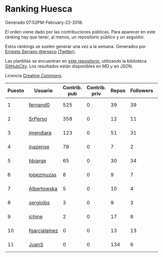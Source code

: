 # Ranking Huesca

Generado 07:52PM-February-22-2018.

El orden viene dado por las contribuciones públicas. Para aparecer en este ránking hay que tener, al menos, un repositorio público y un seguidor.

Estos ránkings se suelen generar una vez a la semana. Generados por [Ernesto Serrano @erseco](https://github.com/erseco/) [(Twitter)](https://twitter.com/erseco).

Las plantillas se encuentran en [este repositorio](https://github.com/iblancasa/GH-Spanish-Ranking), utilizando la biblioteca [GitHubCity](https://github.com/iblancasa/GitHubCity). Los resultados están disponibles en MD y en JSON.

Licencia [Creative Commons](https://creativecommons.org/licenses/by/4.0/).

| Puesto   |  Usuario  | Contrib. pub | Contrib. priv |Repos| Followers | Desde |  Avatar  |
|----------|-----------|--------------|---------------|-----|-----------|-------|----------|
|1|[fernand0](https://github.com/fernand0)|525|0|39|39|2008-03-06|![fernand0](https://avatars0.githubusercontent.com/u/2467)|
|2|[SrPerso](https://github.com/SrPerso)|358|0|12|11|2016-02-09|![SrPerso](https://avatars0.githubusercontent.com/u/17146733)|
|3|[jmendiara](https://github.com/jmendiara)|123|0|51|31|2011-06-15|![jmendiara](https://avatars0.githubusercontent.com/u/851359)|
|4|[inazense](https://github.com/inazense)|78|0|7|2|2016-08-16|![inazense](https://avatars0.githubusercontent.com/u/21070069)|
|5|[hbiarge](https://github.com/hbiarge)|65|0|30|34|2010-11-08|![hbiarge](https://avatars0.githubusercontent.com/u/473010)|
|6|[lopezmuzas](https://github.com/lopezmuzas)|8|0|9|7|2012-02-01|![lopezmuzas](https://avatars0.githubusercontent.com/u/1397384)|
|7|[Albertowska](https://github.com/Albertowska)|5|0|10|4|2013-05-21|![Albertowska](https://avatars0.githubusercontent.com/u/4486925)|
|8|[sergioibs](https://github.com/sergioibs)|3|0|9|3|2013-09-26|![sergioibs](https://avatars2.githubusercontent.com/u/5547593)|
|9|[jchine](https://github.com/jchine)|2|0|17|8|2012-05-03|![jchine](https://avatars0.githubusercontent.com/u/1701751)|
|10|[fgarcialainez](https://github.com/fgarcialainez)|0|0|13|13|2012-05-19|![fgarcialainez](https://avatars3.githubusercontent.com/u/1755561)|
|11|[JuanS](https://github.com/JuanS)|0|0|134|6|2012-08-16|![JuanS](https://avatars1.githubusercontent.com/u/2165396)|
